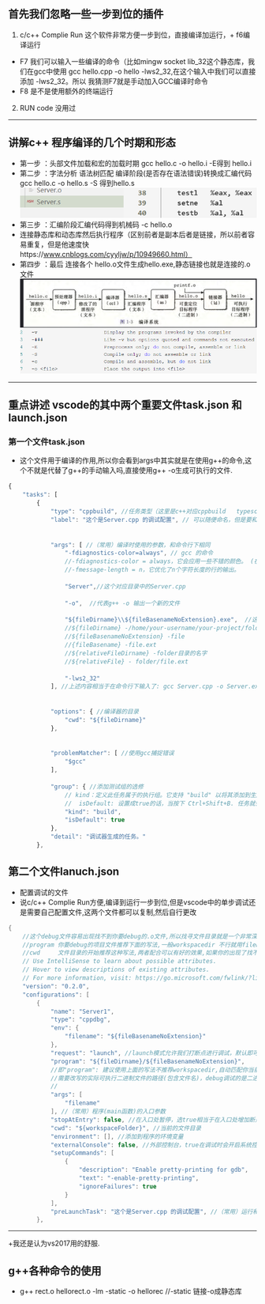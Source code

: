##  首先我们忽略一些一步到位的插件
1. c/c++ Complie Run 这个软件非常方便一步到位，直接编译加运行，+ f6编译运行 
+ F7 我们可以输入一些编译的命令（比如mingw socket lib_32这个静态库，我们在gcc中使用 gcc hello.cpp -o hello -lws2_32,在这个输入中我们可以直接添加 -lws2_32。所以 我猜测F7就是手动加入GCC编译时命令
+ F8 是不是使用额外的终端运行
  
2. RUN code 没用过

----
## 讲解c++ 程序编译的几个时期和形态
+ 第一步 ：头部文件加载和宏的加载时期      gcc hello.c -o hello.i -E得到 hello.i  
+  第二步 ：字法分析 语法树匹配 编译阶段(是否存在语法错误)转换成汇编代码 gcc hello.c -o hello.s -S 得到hello.s ![](2022-09-06-18-34-39.png)  
+  第三步 ：汇编阶段汇编代码得到机械码          -c  hello.o
+  连接静态库和动态库然后执行程序（区别前者是副本后者是链接，所以前者容易重复，但是他速度快https://www.cnblogs.com/cyyljw/p/10949660.html）
+  第四步 ：最后 连接各个 hello.o文件生成hello.exe,静态链接也就是连接的.o文件
![](2022-09-06-18-29-40.png)
![](2022-09-06-18-29-13.png)

---
## 重点讲述 vscode的其中两个重要文件task.json 和launch.json
### 第一个文件task.json
+ 这个文件用于编译的作用,所以你会看到args中其实就是在使用g++的命令,这个不就是代替了g++的手动输入吗,直接使用g++ -o生成可执行的文件.
```JavaScript
{
    "tasks": [
        {
            "type": "cppbuild", //任务类型（这里是c++对应cppbuild   typescript 代表了JavaScript ）
            "label": "这个是Server.cpp 的调试配置", // 可以随便命名，但是要和后面的launch.json 中preLaunchTask一样
            
            
            "args": [ //（常用）编译时使用的参数，和命令行下相同
                "-fdiagnostics-color=always", // gcc 的命令
                //-fdiagnostics-color = always，它会应用一些不错的颜色。 (在linux上工作正常，在msys上工作不多)
                //-fmessage-length = n，它优化了n个字符长度的行的输出。
                
                "Server",//这个对应目录中的Server.cpp
                
                "-o",  //代表g++ -o 输出一个新的文件
                
                "${fileDirname}\\${fileBasenameNoExtension}.exe",  //这里是生成了Server.exe 所以你会发现args两个文件名,第一个你的源文件,第二个你要生成的文件名
                //${fileDirname} -/home/your-username/your-project/folder
                //${fileBasenameNoExtension} -file
                //{fileBasename} -file.ext
                //${relativeFileDirname} -folder目录的名字
                //${relativeFile} - folder/file.ext
                
                "-lws2_32"
            ], //上述内容相当于在命令行下输入了: gcc Server.cpp -o Server.exe
            
            
            "options": { //编译器的目录
                "cwd": "${fileDirname}"
            },
            
            
            "problemMatcher": [ //使用gcc捕捉错误
                "$gcc"
            ],
            
            "group": { //添加测试组的选修
                // kind：定义此任务属于的执行组。它支持 "build" 以将其添加到生成组，也支持 "test" 以将其添加到测试组。
                //  isDefault: 设置成true的话，当按下 Ctrl+Shift+B. 任务就会执行，这很方便；如果设置成false，则需要在面板中执行：Tasks: Run Build Task.才能执行任务。
                "kind": "build",
                "isDefault": true
            },
            "detail": "调试器生成的任务。"
        },

```

## 第二个文件lanuch.json 
+ 配置调试的文件
+ 说c/c++ Complie Run方便,编译到运行一步到位,但是vscode中的单步调试还是需要自己配置文件,这两个文件都可以复制,然后自行更改
``` c++
{
    //这个debug文件容易出现找不到你要debug的.o文件,所以找寻文件目录就是一个非常深思的问题,注意两个目录的配置
    //program 你要debug的项目文件推荐下面的写法,一般workspacedir 不行就用fileDirename
    //cwd     文件目录的开始推荐这种写法,两者配合可以有好的效果,如果你的出现了找不到debug的文件问题,尝试更改两者.
    // Use IntelliSense to learn about possible attributes.
    // Hover to view descriptions of existing attributes.
    // For more information, visit: https://go.microsoft.com/fwlink/?linkid=830387
    "version": "0.2.0",
    "configurations": [
        {
            "name": "Server1",
            "type": "cppdbg",
            "env": {
                "filename": "${fileBasenameNoExtension}"
            },
            "request": "launch", //launch模式允许我们打断点进行调试，默认即可
            "program": "${fileDirname}/${fileBasenameNoExtension}",
            //即"program": 建议使用上面的写法不推荐workspacedir,自动匹配你当前写的文件
            //需要改写的实际可执行二进制文件的路径(包含文件名)，debug调试的是二进制也就是hello.o文件
            //
            "args": [
                "filename"
            ], //（常用）程序(main函数)的入口参数
            "stopAtEntry": false, //在入口处暂停，选true相当于在入口处增加断点
            "cwd": "${workspaceFolder}", //当前的文件目录
            "environment": [], //添加到程序的环境变量
            "externalConsole": false, //外部控制台，true在调试时会开启系统控制台窗口，false会使用vscode自带的调试控制台
            "setupCommands": [
                {
                    "description": "Enable pretty-printing for gdb",
                    "text": "-enable-pretty-printing",
                    "ignoreFailures": true
                }
            ],
            "preLaunchTask": "这个是Server.cpp 的调试配置", //（常用）运行和调试前要执行的task(编译)任务，任务名要和task.json里的"label"对应
        },
```
---

+我还是认为vs2017用的舒服.


## g++各种命令的使用
+ g++ rect.o hellorect.o -lm -static -o hellorec  //-static 链接-o成静态库